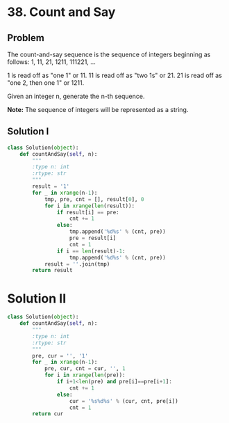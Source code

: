 # 38. Count and Say

## Problem
The count-and-say sequence is the sequence of integers beginning as follows:
1, 11, 21, 1211, 111221, ...

1 is read off as "one 1" or 11.
11 is read off as "two 1s" or 21.
21 is read off as "one 2, then one 1" or 1211.

Given an integer n, generate the n-th sequence.

__Note:__ The sequence of integers will be represented as a string.

## Solution I
```python
class Solution(object):
    def countAndSay(self, n):
        """
        :type n: int
        :rtype: str
        """
        result = '1'
        for _ in xrange(n-1):
            tmp, pre, cnt = [], result[0], 0
            for i in xrange(len(result)):
                if result[i] == pre:
                    cnt += 1
                else:
                    tmp.append('%d%s' % (cnt, pre))
                    pre = result[i]
                    cnt = 1
                if i == len(result)-1:
                    tmp.append('%d%s' % (cnt, pre))
            result = ''.join(tmp)
        return result
```

# Solution II
```python
class Solution(object):
    def countAndSay(self, n):
        """
        :type n: int
        :rtype: str
        """
        pre, cur = '', '1'
        for _ in xrange(n-1):
            pre, cur, cnt = cur, '', 1
            for i in xrange(len(pre)):
                if i+1<len(pre) and pre[i]==pre[i+1]:
                    cnt += 1
                else:
                    cur = '%s%d%s' % (cur, cnt, pre[i])
                    cnt = 1
        return cur
```
